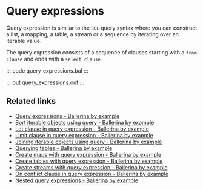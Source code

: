 # Query expressions

Query expression is similar to the `SQL` query syntax where you can construct a list, a mapping, a table, a stream or a sequence by iterating over an iterable value.

The query expression consists of a sequence of clauses starting with a `from clause` and ends with a `select clause`.

::: code query_expressions.bal :::

::: out query_expressions.out :::

## Related links
- [Query expressions - Ballerina by example](https://ballerina.io/learn/by-example/query-expressions)
- [Sort iterable objects using query - Ballerina by example](https://ballerina.io/learn/by-example/sort-iterable-objects)
- [Let clause in query expression - Ballerina by example](https://ballerina.io/learn/by-example/let-clause)
- [Limit clause in query expression - Ballerina by example](https://ballerina.io/learn/by-example/limit-clause)
- [Joining iterable objects using query - Ballerina by example](https://ballerina.io/learn/by-example/joining-iterable-objects)
- [Querying tables - Ballerina by example](https://ballerina.io/learn/by-example/querying-tables)
- [Create maps with query expression - Ballerina by example](https://ballerina.io/learn/by-example/create-maps-with-query)
- [Create tables with query expression - Ballerina by example](https://ballerina.io/learn/by-example/create-tables-with-query)
- [Create streams with query expression - Ballerina by example](https://ballerina.io/learn/by-example/create-streams-with-query)
- [On conflict clause in query expression - Ballerina by example](https://ballerina.io/learn/by-example/on-conflict-clause)
- [Nested query expressions - Ballerina by example](https://ballerina.io/learn/by-example/nested-query-expressions)
